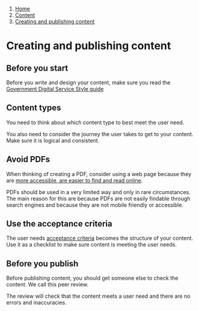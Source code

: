 1.  [Home](/docs/core/contents)
2.  [Content](/docs/core/content/overview)
3.  [Creating and publishing content](#)

# Creating and publishing content

## Before you start

Before you write and design your content, make sure you read the [Government Digital Service Style guide](https://www.gov.uk/guidance/style-guide/a-to-z-of-gov-uk-style)

## Content types

You need to think about which content type to best meet the user need.

You also need to consider the journey the user takes to get to your content. Make sure it is logical and consistent.

## Avoid PDFs

When thinking of creating a PDF, consider using a web page because they are [more accessible, are easier to find and read online](https://gds.blog.gov.uk/2018/07/16/why-gov-uk-content-should-be-published-in-html-and-not-pdf/).

PDFs should be used in a very limited way and only in rare circumstances. The main reason for this are because PDFs are not easily findable through search engines and because they are not mobile friendly or accessible.

## Use the acceptance criteria

The user needs [acceptance criteria](https://www.gov.uk/service-manual/agile-delivery/writing-user-stories) becomes the structure of your content. Use it as a checklist to make sure content is meeting the user needs.

## Before you publish

Before publishing content, you should get someone else to check the content. We call this peer review.

The review will check that the content meets a user need and there are no errors and inaccuracies.
